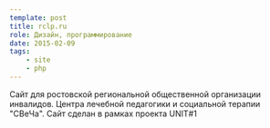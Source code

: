 ```yaml
---
template: post
title: rclp.ru
role: Дизайн, программирование
date: 2015-02-09
tags:
    - site
    - php
---
```


Сайт для ростовской региональной общественной организации инвалидов. Центра лечебной педагогики и социальной терапии "СВеЧа". Сайт сделан в рамках проекта UNIT#1